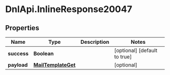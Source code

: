 # DnlApi.InlineResponse20047

## Properties
Name | Type | Description | Notes
------------ | ------------- | ------------- | -------------
**success** | **Boolean** |  | [optional] [default to true]
**payload** | [**MailTemplateGet**](MailTemplateGet.md) |  | [optional] 


